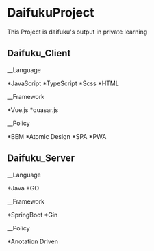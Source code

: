 # DaifukuProject

This Project is daifuku's output in private learning

## Daifuku_Client

__Language

*JavaScript
*TypeScript
*Scss
*HTML

__Framework

*Vue.js
*quasar.js

__Policy

*BEM
*Atomic Design
*SPA
*PWA


## Daifuku_Server

__Language

*Java
*GO

__Framework

*SpringBoot
*Gin

__Policy

*Anotation Driven
